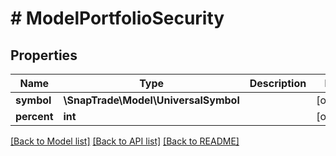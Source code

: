 # # ModelPortfolioSecurity

## Properties

Name | Type | Description | Notes
------------ | ------------- | ------------- | -------------
**symbol** | **\SnapTrade\Model\UniversalSymbol** |  | [optional]
**percent** | **int** |  | [optional]

[[Back to Model list]](../../README.md#models) [[Back to API list]](../../README.md#endpoints) [[Back to README]](../../README.md)
